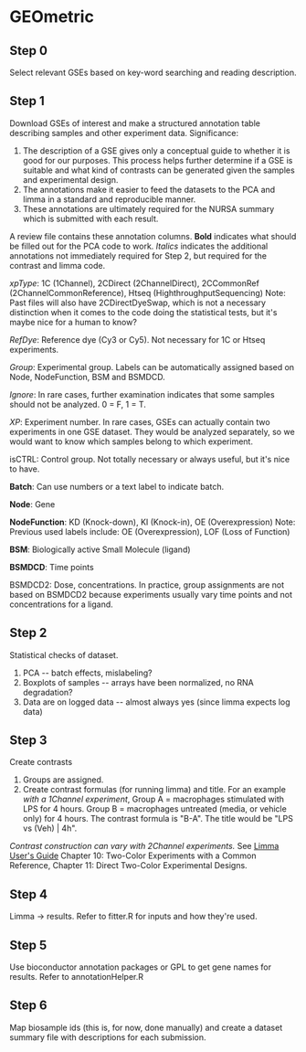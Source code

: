 # GEOmetric

## Step 0
Select relevant GSEs based on key-word searching and reading description.

## Step 1
Download GSEs of interest and make a structured annotation table describing samples and other experiment data. Significance:
1. The description of a GSE gives only a conceptual guide to whether it is good for our purposes. This process helps further determine if a GSE is suitable and what kind of contrasts can be generated given the samples and experimental design. 
2. The annotations make it easier to feed the datasets to the PCA and limma in a standard and reproducible manner. 
3. These annotations are ultimately required for the NURSA summary which is submitted with each result.

A review file contains these annotation columns. **Bold** indicates what should be filled out for the PCA code to work. *Italics* indicates the additional annotations not immediately required for Step 2, but required for the contrast and limma code.  

*xpType*: 1C (1Channel), 2CDirect (2ChannelDirect), 2CCommonRef (2ChannelCommonReference), Htseq (HighthroughputSequencing)
Note: Past files will also have 2CDirectDyeSwap, which is not a necessary distinction when it comes to the code doing the statistical tests, but it's maybe nice for a human to know?

*RefDye*: Reference dye (Cy3 or Cy5). Not necessary for 1C or Htseq experiments.

*Group*: Experimental group. Labels can be automatically assigned based on Node, NodeFunction, BSM and BSMDCD.

*Ignore*: In rare cases, further examination indicates that some samples should not be analyzed. 0 = F, 1 = T.

*XP*: Experiment number. In rare cases, GSEs can actually contain two experiments in one GSE dataset. They would be analyzed separately, so we would want to know which samples belong to which experiment.

isCTRL: Control group. Not totally necessary or always useful, but it's nice to have.

**Batch**: Can use numbers or a text label to indicate batch. 

**Node**: Gene

**NodeFunction**: KD (Knock-down), KI (Knock-in), OE (Overexpression)
Note: Previous used labels include: OE (Overexpression), LOF (Loss of Function)

**BSM**: Biologically active Small Molecule (ligand)

**BSMDCD**: Time points	

BSMDCD2: Dose, concentrations. In practice, group assignments are not based on BSMDCD2 because experiments usually vary time points and
not concentrations for a ligand.  

## Step 2 
Statistical checks of dataset.
1. PCA -- batch effects, mislabeling?
2. Boxplots of samples -- arrays have been normalized, no RNA degradation? 
3. Data are on logged data -- almost always yes (since limma expects log data)

## Step 3
Create contrasts
1. Groups are assigned.
2. Create contrast formulas (for running limma) and title. For an example *with a 1Channel experiment*, Group A = macrophages stimulated with LPS for 4 hours. Group B = macrophages untreated (media, or vehicle only) for 4 hours. The contrast formula is "B-A". The title would be "LPS vs (Veh) | 4h". 

*Contrast construction can vary with 2Channel experiments.* See [Limma User's Guide](https://www.bioconductor.org/packages/devel/bioc/vignettes/limma/inst/doc/usersguide.pdf) Chapter 10: Two-Color Experiments with a Common Reference, Chapter 11: Direct Two-Color Experimental Designs. 

## Step 4
Limma -> results. Refer to fitter.R for inputs and how they're used.

## Step 5
Use bioconductor annotation packages or GPL to get gene names for results. Refer to annotationHelper.R

## Step 6
Map biosample ids (this is, for now, done manually) and create a dataset summary file with descriptions for each submission.



